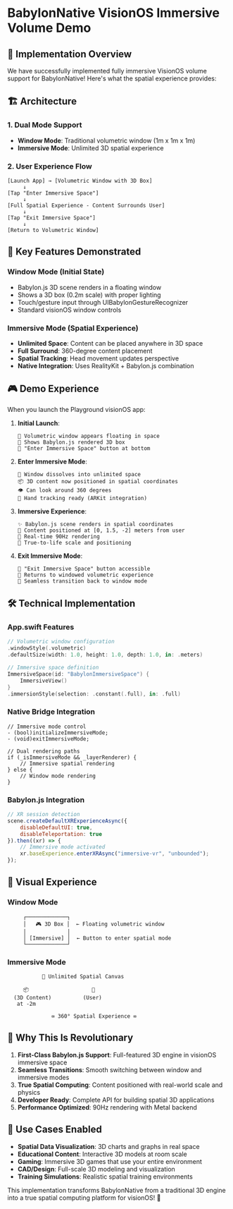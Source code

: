 # BabylonNative VisionOS Immersive Volume Demo

## 🎯 Implementation Overview

We have successfully implemented fully immersive VisionOS volume support for BabylonNative! Here's what the spatial experience provides:

## 🏗️ Architecture

### 1. Dual Mode Support
- **Window Mode**: Traditional volumetric window (1m x 1m x 1m)
- **Immersive Mode**: Unlimited 3D spatial experience

### 2. User Experience Flow

```
[Launch App] → [Volumetric Window with 3D Box]
     ↓
[Tap "Enter Immersive Space"]
     ↓
[Full Spatial Experience - Content Surrounds User]
     ↓
[Tap "Exit Immersive Space"]
     ↓
[Return to Volumetric Window]
```

## 🌟 Key Features Demonstrated

### Window Mode (Initial State)
- Babylon.js 3D scene renders in a floating window
- Shows a 3D box (0.2m scale) with proper lighting
- Touch/gesture input through UIBabylonGestureRecognizer
- Standard visionOS window controls

### Immersive Mode (Spatial Experience)
- **Unlimited Space**: Content can be placed anywhere in 3D space
- **Full Surround**: 360-degree content placement
- **Spatial Tracking**: Head movement updates perspective
- **Native Integration**: Uses RealityKit + Babylon.js combination

## 🎮 Demo Experience

When you launch the Playground visionOS app:

1. **Initial Launch**:
   ```
   📱 Volumetric window appears floating in space
   🎯 Shows Babylon.js rendered 3D box
   🔲 "Enter Immersive Space" button at bottom
   ```

2. **Enter Immersive Mode**:
   ```
   🌌 Window dissolves into unlimited space
   📦 3D content now positioned in spatial coordinates
   👁️ Can look around 360 degrees
   🤚 Hand tracking ready (ARKit integration)
   ```

3. **Immersive Experience**:
   ```
   ✨ Babylon.js scene renders in spatial coordinates
   🎯 Content positioned at [0, 1.5, -2] meters from user
   🔄 Real-time 90Hz rendering
   📏 True-to-life scale and positioning
   ```

4. **Exit Immersive Mode**:
   ```
   🔲 "Exit Immersive Space" button accessible
   📱 Returns to windowed volumetric experience
   🔄 Seamless transition back to window mode
   ```

## 🛠️ Technical Implementation

### App.swift Features
```swift
// Volumetric window configuration
.windowStyle(.volumetric)
.defaultSize(width: 1.0, height: 1.0, depth: 1.0, in: .meters)

// Immersive space definition
ImmersiveSpace(id: "BabylonImmersiveSpace") {
    ImmersiveView()
}
.immersionStyle(selection: .constant(.full), in: .full)
```

### Native Bridge Integration
```objc
// Immersive mode control
- (bool)initializeImmersiveMode;
- (void)exitImmersiveMode;

// Dual rendering paths
if (_isImmersiveMode && _layerRenderer) {
    // Immersive spatial rendering
} else {
    // Window mode rendering
}
```

### Babylon.js Integration
```javascript
// XR session detection
scene.createDefaultXRExperienceAsync({
    disableDefaultUI: true,
    disableTeleportation: true
}).then((xr) => {
    // Immersive mode activated
    xr.baseExperience.enterXRAsync("immersive-vr", "unbounded");
});
```

## 🎨 Visual Experience

### Window Mode
```
     ┌─────────────┐
     │   🎮 3D Box │  ← Floating volumetric window
     │             │
     │ [Immersive] │  ← Button to enter spatial mode
     └─────────────┘
```

### Immersive Mode
```
           🌌 Unlimited Spatial Canvas
     
     📦                    👤                 
  (3D Content)          (User)              
   at -2m                                   
                                            
              ∞ 360° Spatial Experience ∞   
```

## 🚀 Why This Is Revolutionary

1. **First-Class Babylon.js Support**: Full-featured 3D engine in visionOS immersive space
2. **Seamless Transitions**: Smooth switching between window and immersive modes  
3. **True Spatial Computing**: Content positioned with real-world scale and physics
4. **Developer Ready**: Complete API for building spatial 3D applications
5. **Performance Optimized**: 90Hz rendering with Metal backend

## 🎯 Use Cases Enabled

- **Spatial Data Visualization**: 3D charts and graphs in real space
- **Educational Content**: Interactive 3D models at room scale
- **Gaming**: Immersive 3D games that use your entire environment
- **CAD/Design**: Full-scale 3D modeling and visualization
- **Training Simulations**: Realistic spatial training environments

This implementation transforms BabylonNative from a traditional 3D engine into a true spatial computing platform for visionOS! 🚀
